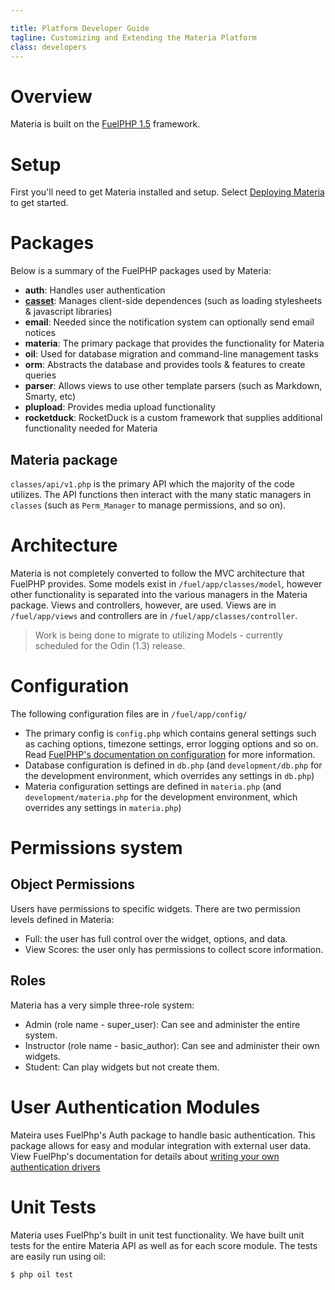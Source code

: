 ```yaml
---

title: Platform Developer Guide
tagline: Customizing and Extending the Materia Platform
class: developers
---
```



# Overview #

Materia is built on the <a href="http://fuelphp.com/">FuelPHP 1.5</a> framework.

# Setup #

First you'll need to get Materia installed and setup.  Select <a href="{{ site.baseurl }}/admin/deploying-materia.html">Deploying Materia</a> to get started.

# Packages #

Below is a summary of the FuelPHP packages used by Materia:

* **auth**: Handles user authentication
* **[casset](https://github.com/canton7/fuelphp-casset)**: Manages client-side dependences (such as loading stylesheets &amp; javascript libraries)
* **email**: Needed since the notification system can optionally send email notices
* **materia**: The primary package that provides the functionality for Materia
* **oil**: Used for database migration and command-line management tasks
* **orm**: Abstracts the database and provides tools &amp; features to create queries
* **parser**: Allows views to use other template parsers (such as Markdown, Smarty, etc)
* **plupload**: Provides media upload functionality
* **rocketduck**: RocketDuck is a custom framework that supplies additional functionality needed for Materia

## Materia package ##

`classes/api/v1.php` is the primary API which the majority of the code utilizes. The API functions then interact with the many static managers in `classes` (such as `Perm_Manager` to manage permissions, and so on).

# Architecture #

Materia is not completely converted to follow the MVC architecture that FuelPHP provides. Some models exist in `/fuel/app/classes/model`, however other functionality is separated into the various managers in the Materia package. Views and controllers, however, are used. Views are in `/fuel/app/views` and controllers are in `/fuel/app/classes/controller`.

> Work is being done to migrate to utilizing Models - currently scheduled for the Odin (1.3) release.

# Configuration #

The following configuration files are in `/fuel/app/config/`

* The primary config is `config.php` which contains general settings such as caching options, timezone settings, error logging options and so on. Read <a href="http://fuelphp.com/docs/general/configuration.html">FuelPHP's documentation on configuration</a> for more information.
* Database configuration is defined in `db.php` (and `development/db.php` for the development environment, which overrides any settings in `db.php`)
* Materia configuration settings are defined in `materia.php` (and `development/materia.php` for the development environment, which overrides any settings in `materia.php`)

# Permissions system #

## Object Permissions ##

Users have permissions to specific widgets.  There are two permission levels defined in Materia:

* Full: the user has full control over the widget, options, and data.
* View Scores: the user only has permissions to collect score information.

## Roles ##

Materia has a very simple three-role system:

* Admin (role name - super_user): Can see and administer the entire system.
* Instructor (role name - basic_author): Can see and administer their own widgets.
* Student: Can play widgets but not create them.

# User Authentication Modules #

Mateira uses FuelPhp's Auth package to handle basic authentication. This package allows for easy and modular integration with external user data.  View FuelPhp's documentation for details about [writing your own authentication drivers](http://fuelphp.com/docs/packages/auth/drivers.html)

# Unit Tests #

Materia uses FuelPhp's built in unit test functionality.  We have built unit tests for the entire Materia API as well as for each score module. The tests are easily run using oil:

```shell
$ php oil test
```
